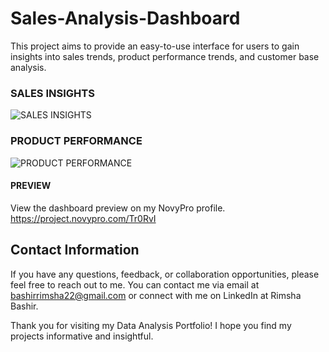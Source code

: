 # Sales-Analysis-Dashboard

This project aims to provide an easy-to-use interface for users to gain insights into sales trends, product performance trends, and customer base analysis.

### SALES INSIGHTS 

![SALES INSIGHTS ](image.png)

### PRODUCT PERFORMANCE 

![PRODUCT PERFORMANCE](image-1.png)

#### PREVIEW 

View the dashboard preview on my NovyPro profile. 
https://project.novypro.com/Tr0RvI


## Contact Information
If you have any questions, feedback, or collaboration opportunities, please feel free to reach out to me. You can contact me via email at bashirrimsha22@gmail.com or connect with me on LinkedIn at Rimsha Bashir.

Thank you for visiting my Data Analysis Portfolio! I hope you find my projects informative and insightful.